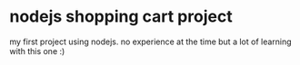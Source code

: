 # nodejs shopping cart project

my first project using nodejs. no experience at the time but a lot of learning with this one :)
